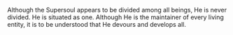 Although the Supersoul appears to be divided among all beings, He is never divided. He is situated as one. Although He is the maintainer of every living entity, it is to be understood that He devours and develops all.